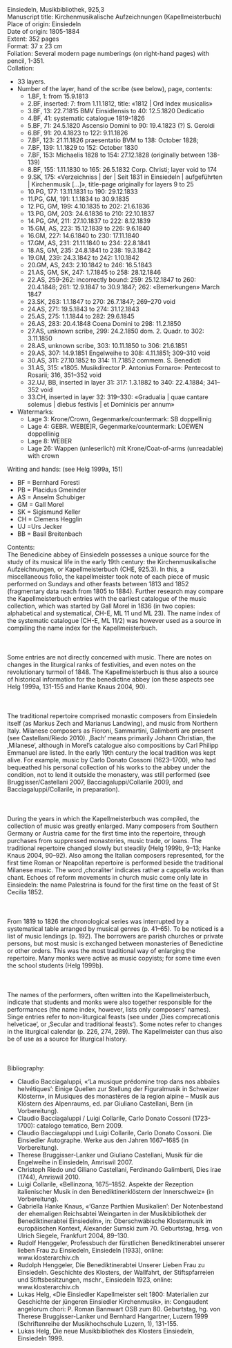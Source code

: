    <div class="msIdentifier">Einsiedeln, Musikbibliothek, 925,3</div>
   <div class="quelle"></div>
   <div><span class="head">Manuscript title: </span><span>Kirchenmusikalische Aufzeichnungen (Kapellmeisterbuch)</span></div>
   <div><span class="head">Place of origin: </span>Einsiedeln</div>
   <div><span class="head">Date of origin: </span>1805-1884</div>
   						
   							
   								
   <div><span class="head">Extent: </span> 352 pages</div>
   <div><span class="head">Format: </span> 37 x 23 cm</div>
   								
   <div><span class="head">Foliation: </span> Several modern page numberings (on right-hand pages) with pencil, 1-351.</div>
   								
   <div><span class="head">Collation: </span>
   <ul>
    <li>33 layers.</li>
    <li>Number of the layer, hand of the scribe (see below), page, contents:
         <ul>
            <li>1.BF, 1: from 15.9.1813</li>										
            <li>2.BF, inserted: 7: from 1.11.1812, title: «1812 | Ord Index musicalis»</li>		
            <li>3.BF, 13: 22.7.1815 BMV Einsidlensis to 40: 12.5.1820 Dedicatio</li>
            <li>4.BF, 41: systematic catalogue 1819-1826</li>
            <li>5.BF, 71: 24.5.1820 Ascensio Domini to 90: 19.4.1823 (?) S. Geroldi</li>
            <li>6.BF, 91: 20.4.1823 to 122: 9.11.1826</li>
            <li>7.BF, 123: 21.11.1826 praesentatio BVM to 138: October 1828;</li>
            <li>7.BF, 139: 1.1.1829 to 152: October 1830</li>
            <li>7.BF, 153: Michaelis 1828 to 154: 27.12.1828 (originally between 138-139)</li>
            <li>8.BF, 155: 1.11.1830 to 165: 26.5.1832 Corp. Christi; layer void to 174</li>
            <li>9.SK, 175: «Verzeichniss | der | Seit 1831 in Einsiedeln | aufgeführten | Kirchenmusik […]», title-page originally for layers
               9 to 25
            </li>
            <li>10.PG, 177: 13.11.1831 to 190: 29.12.1833</li>
            <li>11.PG, GM, 191: 1.1.1834 to 30.9.1835</li>
            <li>12.PG, GM, 199: 4.10.1835 to 202: 21.6.1836</li>
            <li>13.PG, GM, 203: 24.6.1836 to 210: 22.10.1837</li>
            <li>14.PG, GM, 211: 27.10.1837 to 222: 8.12.1839</li>
            <li>15.GM, AS, 223: 15.12.1839 to 226: 9.6.1840</li>
            <li>16.GM, 227: 14.6.1840 to 230: 17.11.1840</li>
            <li>17.GM, AS, 231: 21.11.1840 to 234: 22.8.1841</li>
            <li>18.AS, GM, 235: 24.8.1841 to 238: 19.3.1842</li>
            <li>19.GM, 239: 24.3.1842 to 242: 1.10.1842</li>
            <li>20.GM, AS, 243: 2.10.1842 to 246: 16.5.1843</li>
            <li>21.AS, GM, SK, 247: 1.7.1845 to 258: 28.12.1846</li>
            <li>22.AS, 259-262: incorrectly bound: 259: 25.12.1847 to 260: 20.4.1848; 261: 12.9.1847 to 30.9.1847; 262: «Bemerkungen» March
               1847
            </li>
            <li>23.SK, 263: 1.1.1847 to 270: 26.7.1847; 269–270 void</li>
            <li>24.AS, 271: 19.5.1843 to 274: 31.12.1843</li>
            <li>25.AS, 275: 1.1.1844 to 282: 29.6.1845</li>
            <li>26.AS, 283: 20.4.1848 Coena Domini to 298: 11.2.1850</li>
            <li>27.AS, unknown scribe, 299: 24.2.1850 dom. 2. Quadr. to 302: 3.11.1850</li>
            <li>28.AS, unknown scribe, 303: 10.11.1850 to 306: 21.6.1851</li>
            <li>29.AS, 307: 14.9.1851 Engelweihe to 308: 4.11.1851; 309-310 void</li>
            <li>30.AS, 311: 27.10.1852 to 314: 11.7.1852 commem. S. Benedicti</li>
            <li>31.AS, 315: «1805. Musikdirector P. Antonius Fornaro»: Pentecost to Rosarii; 316, 351–352 void</li>
            <li>32.UJ, BB, inserted in layer 31: 317: 1.3.1882 to 340: 22.4.1884; 341–352 void</li>
            <li>33.CH, inserted in layer 32: 319–330: «Gradualia | quae cantare solemus | diebus festivis | et Dominicis per annum»</li>
         </ul>
         </li>
         <li>Watermarks:
         <ul>
            <li>Lage 3: Krone/Crown, Gegenmarke/countermark: SB doppellinig</li>
            <li>Lage 4: GEBR. WEB[E]R, Gegenmarke/countermark: LOEWEN doppellinig</li>
            <li>Lage 8: WEBER</li>
            <li>Lage 26: Wappen (unleserlich) mit Krone/Coat-of-arms (unreadable) with crown</li>
         </ul>
         </li>
      </ul>
   </div>
   							
   						
   						
   <div><span class="head">Writing and hands: </span> (see Helg 1999a, 151)
      <ul>
         <li>BF = Bernhard Foresti</li>
         <li>PB = Placidus Gmeinder</li>         									
         <li>AS = Anselm Schubiger</li>         									
         <li>GM = Gall Morel</li>         									
         <li>SK = Sigismund Keller</li>
         <li>CH = Clemens Hegglin</li>
         <li>UJ =Urs Jecker</li>
         <li>BB = Basil Breitenbach</li>
      </ul>
   </div>
   					
   <div class="head">Contents: </div>

   <div>
      						   The Benedicine abbey of Einsiedeln possesses a unique source for the study of its musical life in the early 19th
      century: the Kirchenmusikalische Aufzeichnungen, or Kapellmeisterbuch (CH­E,&nbsp;925.3). In this, a miscellaneous folio, the kapellmeister
      took note of each piece of music performed on Sundays and other feasts between 1813 and 1852 (fragmentary data reach from
      1805 to 1884). Further research may compare the Kapellmeisterbuch entries with the earliest catalogue of the music collection,
      which was started by Gall Morel in 1836 (in two copies: alphabetical and systematical, CH-E, ML 11 und ML 23). The name index
      of the systematic catalogue (CH-E, ML 11/2) was however used as a source in compiling the name index for the Kapellmeisterbuch.<br></br><br></br>
      						   Some entries are not directly concerned with music. There are notes on changes in the liturgical ranks of festivities,
      and even notes on the revolutionary turmoil of 1848. The Kapellmeisterbuch is thus also a source of historical information
      for the benedictine abbey (on these aspects see Helg 1999a, 131-155 and Hanke Knaus 2004, 90).<br></br><br></br>
      						   The traditional repertoire comprised monastic composers from Einsiedeln itself (as Markus Zech and Marianus Landwing),
      and music from Northern Italy. Milanese composers as Fioroni, Sammartini, Galimberti are present (see Castellani/Riedo 2010).
      ‚Bach‘ means primarily Johann Christian, the ‚Milanese‘, although in Morel’s catalogue also compositions by Carl Philipp Emmanuel
      are listed. In the early 19th century the local tradition was kept alive. For example, music by Carlo Donato Cossoni (1623–1700),
      who had bequeathed his personal collection of his works to the abbey under the condition, not to lend it outside the monastery,
      was still performed (see Bruggisser/Castellani 2007, Bacciagaluppi/Collarile 2009, and Bacciagaluppi/Collarile, in preparation).<br></br><br></br>
      						   During the years in which the Kapellmeisterbuch was compiled, the collection of music was greatly enlarged. Many
      composers from Southern Germany or Austria came for the first time into the repertoire, through purchases from suppressed
      monasteries, music trade, or loans. The traditional repertoire changed slowly but steadily (Helg 1999b, 9–13; Hanke Knaus
      2004, 90–92). Also among the Italian composers represented, for the first time Roman or Neapolitan repertoire is performed
      beside the traditional Milanese music. The word ‚choraliter‘ indicates rather a cappella works than chant. Echoes of reform
      movements in church music come only late in Einsiedeln: the name Palestrina is found for the first time on the feast of St
      Cecilia 1852.<br></br><br></br>
      						   From 1819 to 1826 the chronological series was interrupted by a systematical table arranged by musical genres (p.
      41–65). To be noticed is a list of music lendings (p. 192).  The borrowers are parish churches or private persons, but most
      music is exchanged between monasteries of Benedictine or other orders. This was the most traditional way of enlarging the
      repertoire. Many monks were active as music copyists; for some time even the school students (Helg 1999b).<br></br><br></br>
      						   The names of the performers, often written into the Kapellmeisterbuch, indicate that students and monks were also
      together responsible for the performances (the name index, however, lists only composers’ names). Singe entries refer to non-liturgical
      feasts (see under ‚Dies comprecationis helveticae‘, or ‚Secular and traditional feasts‘). Some notes refer to changes in the
      liturgical calendar (p. 226, 274, 289). The Kapellmeister can thus also be of use as a source for liturgical history.<br></br><br></br>
      						
   </div>
   <div class="head">Bibliography:</div>
   <ul>
      <li>Claudio <span class="sc">Bacciagaluppi</span>, «‘La musique prédomine trop dans nos abbaïes helvétiques’: Einige Quellen zur Stellung der Figuralmusik in Schweizer Klöstern»,
         in Musiques des monastères de la region alpine – Musik aus Klöstern des Alpenraums, ed. par Giuliano Castellani, Bern (in
         Vorbereitung).
      </li>
      <li>Claudio <span class="sc">Bacciagaluppi</span> / Luigi <span class="sc">Collarile</span>, Carlo Donato Cossoni (1723-1700): catalogo tematico, Bern 2009.
      </li>
      <li>Claudio <span class="sc">Bacciagaluppi</span> und Luigi <span class="sc">Collarile</span>, Carlo Donato Cossoni. Die Einsiedler Autographe. Werke aus den Jahren 1667–1685 (in Vorbereitung).
      </li>
      <li>Therese <span class="sc">Bruggisser-Lanker</span> und Giuliano <span class="sc">Castellani</span>, Musik für die Engelweihe in Einsiedeln, Amriswil 2007.
      </li>
      <li>Christoph <span class="sc">Riedo</span> und Giliano <span class="sc">Castellani</span>, Ferdinando Galimberti, Dies irae (1744), Amriswil 2010.
      </li>
      <li>Luigi <span class="sc">Collarile</span>, «Bellinzona, 1675–1852. Aspekte der Rezeption italienischer Musik in den Benediktinerklöstern der Innerschweiz» (in Vorbereitung).
      </li>
      <li>Gabriella <span class="sc">Hanke Knaus</span>, «‘Ganze Parthien Musikalien’: Der Notenbestand der ehemaligen Reichsabtei Weingarten in der Musikbibliothek der Benediktinerabtei
         Einsiedeln», in: Oberschwäbische Klostermusik im europäischen Kontext, Alexander Sumski zum 70. Geburtstag, hrsg. von Ulrich
         Siegele, Frankfurt 2004, 89–130.
      </li>
      <li>Rudolf <span class="sc">Henggeler</span>, Professbuch der fürstlichen Benediktinerabtei unserer lieben Frau zu Einsiedeln, Einsiedeln [1933], online: www.klosterarchiv.ch
      </li>
      <li>Rudolph <span class="sc">Henggeler</span>, Die Benediktinerabtei Unserer Lieben Frau zu Einsiedeln. Geschichte des Klosters, der Wallfahrt, der Stiftspfarreien und
         Stiftsbesitzungen, mschr., Einsiedeln 1923, online: www.klosterarchiv.ch
      </li>
      <li>Lukas <span class="sc">Helg</span>, «Die Einsiedler Kapellmeister seit 1800: Materialien zur Geschichte der jüngeren Einsiedler Kirchenmusik», in: Congaudent
         angelorum chori: P. Roman Bannwart OSB zum 80. Geburtstag, hg. von Therese Bruggisser-Lanker und Bernhard Hangartner, Luzern
         1999 (Schriftenreihe der Musikhochschule Luzern, 1), 131-155.
      </li>
      <li>Lukas <span class="sc">Helg</span>, Die neue Musikbibliothek des Klosters Einsiedeln, Einsiedeln 1999.
      </li>
   </ul>